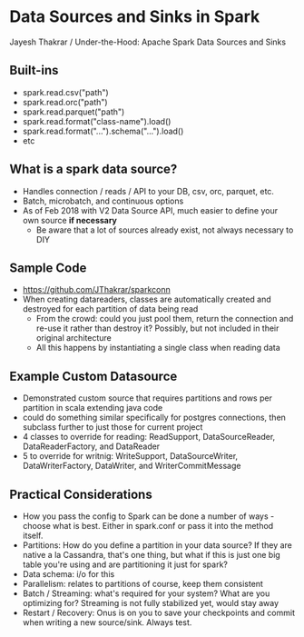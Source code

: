 # Data Sources and Sinks in Spark
Jayesh Thakrar / Under-the-Hood: Apache Spark Data Sources and Sinks

## Built-ins
* spark.read.csv("path")
* spark.read.orc("path")
* spark.read.parquet("path")
* spark.read.format("class-name").load()
* spark.read.format("...").schema("...").load()
* etc

## What is a spark data source?
* Handles connection / reads / API to your DB, csv, orc, parquet, etc.
* Batch, microbatch, and continuous options
* As of Feb 2018 with V2 Data Source API, much easier to define your own source **if necessary**
  * Be aware that a lot of sources already exist, not always necessary to DIY

## Sample Code
* https://github.com/JThakrar/sparkconn
* When creating datareaders, classes are automatically created and destroyed for each partition of data being read
  * From the crowd: could you just pool them, return the connection and re-use it rather than destroy it? Possibly, but not included in their original architecture
  * All this happens by instantiating a single class when reading data

## Example Custom Datasource
* Demonstrated custom source that requires partitions and rows per partition in scala extending java code
* could do something similar specifically for postgres connections, then subclass further to just those for current project
* 4 classes to override for reading: ReadSupport, DataSourceReader, DataReaderFactory, and DataReader
* 5 to override for writnig: WriteSupport, DataSourceWriter, DataWriterFactory, DataWriter, and WriterCommitMessage

## Practical Considerations
* How you pass the config to Spark can be done a number of ways - choose what is best. Either in spark.conf or pass it into the method itself.
* Partitions: How do you define a partition in your data source? If they are native a la Cassandra, that's one thing, but what if this is just one big table you're using and are partitioning it just for spark?
* Data schema: i/o for this
* Parallelism: relates to partitions of course, keep them consistent
* Batch / Streaming: what's required for your system? What are you optimizing for? Streaming is not fully stabilized yet, would stay away 
* Restart / Recovery: Onus is on you to save your checkpoints and commit when writing a new source/sink. Always test.

